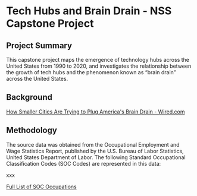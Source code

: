 # Tech Hubs and Brain Drain - NSS Capstone Project

## Project Summary
This capstone project maps the emergence of technology hubs across the United States from 1990 to 2020, and investigates the relationship between the growth of tech hubs and the phenomenon known as “brain drain” across the United States. 

## Background
[How Smaller Cities Are Trying to Plug America's Brain Drain - Wired.com](https://www.wired.com/story/how-smaller-cities-trying-plug-brain-drain/)
## Methodology
The source data was obtained from the Occupational Employment and Wage Statistics Report, published by the U.S. Bureau of Labor Statistics, United States Department of Labor. The following Standard Occupational Classification Codes (SOC Codes) are represented in this data: 

xxx

[Full List of SOC Occupations](https://www.bls.gov/oes/current/oes_stru.htm)
